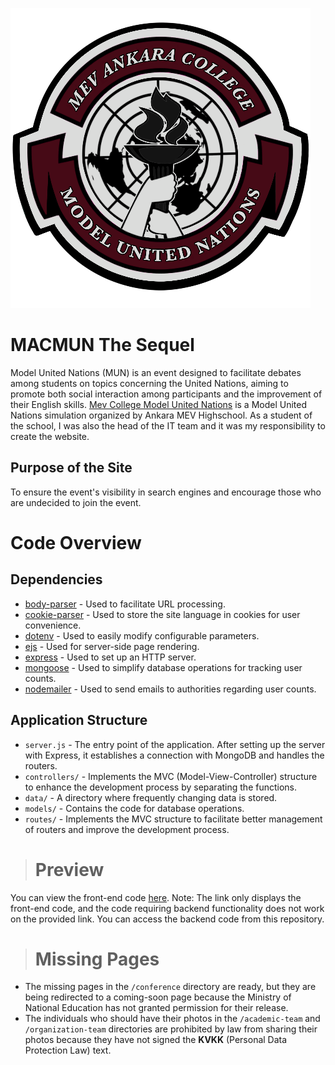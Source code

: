![MACMUN Logo](./public/images/logo480x480.png)
# MACMUN The Sequel

Model United Nations (MUN) is an event designed to facilitate debates among students on topics concerning the United Nations, aiming to promote both social interaction among participants and the improvement of their English skills. <a href="https://the-sequel.mevcollegemun.org" target="_blank">Mev College Model United Nations</a> is a Model United Nations simulation organized by Ankara MEV Highschool. As a student of the school, I was also the head of the IT team and it was my responsibility to create the website.

## Purpose of the Site
To ensure the event's visibility in search engines and encourage those who are undecided to join the event.

# Code Overview

## Dependencies
- [body-parser](https://www.npmjs.com/package/body-parser) - Used to facilitate URL processing.
- [cookie-parser](https://www.npmjs.com/package/cookie-parser) - Used to store the site language in cookies for user convenience.
- [dotenv](https://www.npmjs.com/package/dotenv) - Used to easily modify configurable parameters.
- [ejs](https://www.npmjs.com/package/ejs) - Used for server-side page rendering.
- [express](https://www.npmjs.com/package/express) - Used to set up an HTTP server.
- [mongoose](https://www.npmjs.com/package/mongoose) - Used to simplify database operations for tracking user counts.
- [nodemailer](https://www.npmjs.com/package/nodemailer) - Used to send emails to authorities regarding user counts.

## Application Structure
- `server.js` - The entry point of the application. After setting up the server with Express, it establishes a connection with MongoDB and handles the routers.
- `controllers/` -  Implements the MVC (Model-View-Controller) structure to enhance the development process by separating the functions.
- `data/` - A directory where frequently changing data is stored.
- `models/` - Contains the code for database operations.
- `routes/` - Implements the MVC structure to facilitate better management of routers and improve the development process.

> # Preview

You can view the front-end code <a href="https://the-sequel.mevcollegemun.org" target="_blank">here</a>.
Note: The link only displays the front-end code, and the code requiring backend functionality does not work on the provided link. You can access the backend code from this repository.

> # Missing Pages

- The missing pages in the `/conference` directory are ready, but they are being redirected to a coming-soon page because the Ministry of National Education has not granted permission for their release.
- The individuals who should have their photos in the `/academic-team` and `/organization-team` directories are prohibited by law from sharing their photos because they have not signed the **KVKK** (Personal Data Protection Law) text.
